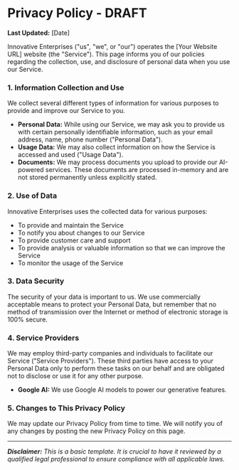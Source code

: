 
# Privacy Policy - DRAFT

**Last Updated:** [Date]

Innovative Enterprises ("us", "we", or "our") operates the [Your Website URL] website (the "Service"). This page informs you of our policies regarding the collection, use, and disclosure of personal data when you use our Service.

### 1. Information Collection and Use
We collect several different types of information for various purposes to provide and improve our Service to you.

- **Personal Data:** While using our Service, we may ask you to provide us with certain personally identifiable information, such as your email address, name, phone number ("Personal Data").
- **Usage Data:** We may also collect information on how the Service is accessed and used ("Usage Data").
- **Documents:** We may process documents you upload to provide our AI-powered services. These documents are processed in-memory and are not stored permanently unless explicitly stated.

### 2. Use of Data
Innovative Enterprises uses the collected data for various purposes:
- To provide and maintain the Service
- To notify you about changes to our Service
- To provide customer care and support
- To provide analysis or valuable information so that we can improve the Service
- To monitor the usage of the Service

### 3. Data Security
The security of your data is important to us. We use commercially acceptable means to protect your Personal Data, but remember that no method of transmission over the Internet or method of electronic storage is 100% secure.

### 4. Service Providers
We may employ third-party companies and individuals to facilitate our Service ("Service Providers"). These third parties have access to your Personal Data only to perform these tasks on our behalf and are obligated not to disclose or use it for any other purpose.
- **Google AI:** We use Google AI models to power our generative features.

### 5. Changes to This Privacy Policy
We may update our Privacy Policy from time to time. We will notify you of any changes by posting the new Privacy Policy on this page.

---
***Disclaimer:** This is a basic template. It is crucial to have it reviewed by a qualified legal professional to ensure compliance with all applicable laws.*

